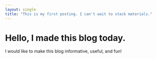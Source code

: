 ```yaml
---
layout: single
title: "This is my first posting. I can't wait to stack materials."
---
```


# Hello, I made this blog today.
I would like to make this blog informative, useful, and fun!
